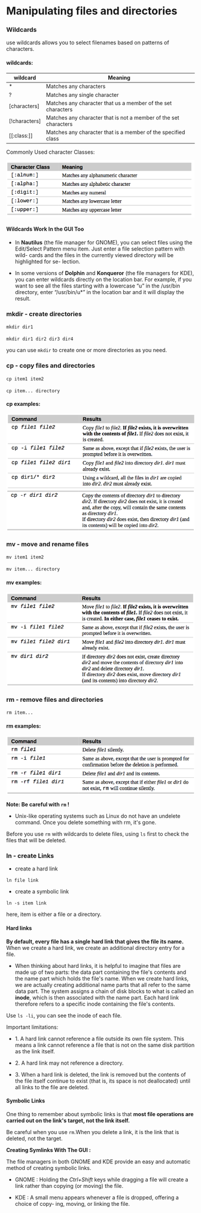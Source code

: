 # Manipulating files and directories
### Wildcards
use  wildcards allows you to select filenames based on patterns of characters.

#### wildcards:
| wildcard | Meaning |
| -------- | ------- |
| * | Matches any characters |
| ? | Matches any single character |
| [characters] | Matches any character that us a member of the set characters |
| [!characters] | Matches any character that is not a member of the set characters |
| [[:class:]] | Matches any character that is a member of the specified class |

Commonly Used character Classes:

![](images/character_classes.png)

#### Wildcards Work In the GUI Too
- In **Nautilus** (the file manager for GNOME), you can select files using the Edit/Select Pattern menu item. Just enter a file selection pattern with wild- cards and the files in the currently viewed directory will be highlighted for se- lection.

- In some versions of **Dolphin** and **Konqueror** (the file managers for KDE), you can enter wildcards directly on the location bar. For example, if you want to see all the files starting with a lowercase “u” in the /usr/bin directory, enter “/usr/bin/u*” in the location bar and it will display the result.

### mkdir - create directories

```
mkdir dir1

mkdir dir1 dir2 dir3 dir4
```
you can use `mkdir` to create one or more directories as you need.

### cp - copy files and directories
```
cp item1 item2

cp item... directory
```

#### cp examples:

![](images/cp1.png)
![](images/cp2.png)

### mv - move and rename files

```
mv item1 item2

mv item... directory
```

#### mv examples:

![](images/mv.png)

### rm - remove files and directories

```
rm item...
```

#### rm examples:

![](images/rm.png)

**Note: Be careful with `rm` !**
- Unix-like operating systems such as Linux do not have an undelete command. Once you delete something with rm, it's gone.

Before you use `rm` with wildcards to delete files, using `ls` first to check the files that will be deleted.

### ln - create Links

- create a hard link
```
ln file link
```

- create a symbolic link
```
ln -s item link
```
here, item is either a file or a directory.

#### Hard links
**By default, every file has a single hard link that gives the file its name.** When we create a hard link, we create an additional directory entry for a file.

- When thinking about hard links, it is helpful to imagine that files are made up of two parts: the data part containing the file's contents and the name part which holds the file's name. When we create hard links, we are actually creating additional name parts that all refer to the same data part. The system assigns a chain of disk blocks to what is called an **inode**, which is then associated with the name part. Each hard link therefore refers to a specific inode containing the file's contents.

Use `ls -li`, you can see the inode of each file.

Important limitations:

- 1\. A hard link cannot reference a file outside its own file system. This means a link cannot reference a file that is not on the same disk partition as the link itself.

- 2\. A hard link may not reference a directory.

- 3\. When a hard link is deleted, the link is removed but the contents of the file itself continue to exist (that is, its space is not deallocated) until all links to the file are deleted.

#### Symbolic Links

One thing to remember about symbolic links is that **most file operations are carried out on the link's target, not the link itself.**

Be careful when you use `rm`.When you delete a link, it is the link that is deleted, not the target.

**Creating Symlinks With The GUI :**

The file managers in both GNOME and KDE provide an easy and automatic method of creating symbolic links.
- GNOME : Holding the *Ctrl+Shift* keys while dragging a file will create a link rather than copying (or moving) the file.

- KDE : A small menu appears whenever a file is dropped, offering a choice of copy- ing, moving, or linking the file.
